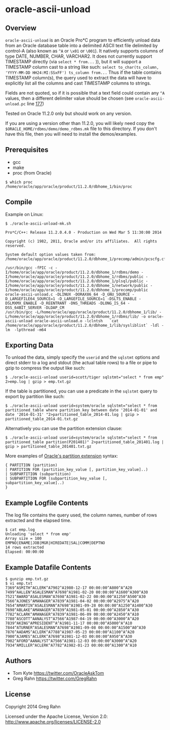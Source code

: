 # oracle-ascii-unload

## Overview

`oracle-ascii-unload` is an Oracle Pro*C program to efficiently unload data from an Oracle database table into a delimited ASCII text file delimited by control-A (also known as `^A` or `\x01` or `\001`).  It natively supports columns of type DATE, NUMBER, CHAR, VARCHAR2.  It does not currently support TIMESTAMP directly (via `select * from...` )), but it will support a TIMESTAMP column cast to a string like such: `select to_char(ts_column, 'YYYY-MM-DD HH24:MI:SSxFF') ts_column from...`  Thus if the table contains TIMESTAMP column(s), the query used to extract the data will have to explicitly list all the columns and cast TIMESTAMP columns to strings.

Fields are not quoted, so if it is possible that a text field could contain any `^A `values, then a different delimiter value should be chosen (see `oracle-ascii-unload.pc` line [177](https://github.com/grahn/oracle-ascii-unload/blob/master/oracle-ascii-unload.pc#L177))

Tested on Oracle 11.2.0 only but should work on any version.

If you are using a version other than 11.2.0, you will likely need copy the `$ORACLE_HOME/rdbms/demo/demo_rdbms.mk` file to this directory.  If you don't have this file, then you will need to install the demos/examples.

## Prerequisites

* gcc
* make
* proc (from Oracle)

```
$ which proc
/home/oracle/app/oracle/product/11.2.0/dbhome_1/bin/proc
```

## Compile

Example on Linux:

```
$ ./oracle-ascii-unload-mk.sh

Pro*C/C++: Release 11.2.0.4.0 - Production on Wed Mar 5 11:30:00 2014

Copyright (c) 1982, 2011, Oracle and/or its affiliates.  All rights reserved.

System default option values taken from: /home/oracle/app/oracle/product/11.2.0/dbhome_1/precomp/admin/pcscfg.cfg

/usr/bin/gcc -fPIC -c -I/home/oracle/app/oracle/product/11.2.0/dbhome_1/rdbms/demo -I/home/oracle/app/oracle/product/11.2.0/dbhome_1/rdbms/public -I/home/oracle/app/oracle/product/11.2.0/dbhome_1/plsql/public -I/home/oracle/app/oracle/product/11.2.0/dbhome_1/network/public -I/home/oracle/app/oracle/product/11.2.0/dbhome_1/precomp/public oracle-ascii-unload.c -DLINUX -DORAX86_64 -D_GNU_SOURCE -D_LARGEFILE64_SOURCE=1 -D_LARGEFILE_SOURCE=1 -DSLTS_ENABLE -DSLMXMX_ENABLE -D_REENTRANT -DNS_THREADS -DLONG_IS_64 -DSS_64BIT_SERVER -DLDAP_CM
/usr/bin/gcc -L/home/oracle/app/oracle/product/11.2.0/dbhome_1/lib/ -L/home/oracle/app/oracle/product/11.2.0/dbhome_1/rdbms/lib/ -o oracle-ascii-unload oracle-ascii-unload.o -lclntsh   `cat /home/oracle/app/oracle/product/11.2.0/dbhome_1/lib/sysliblist` -ldl -lm  -lpthread -m64
```

## Exporting Data

To unload the data, simply specify the `userid` and the `sqlstmt` options and direct stderr to a log and stdout (the actual table rows) to a file or pipe to gzip to compress the output like such:

```
$ ./oracle-ascii-unload userid=scott/tiger sqlstmt="select * from emp" 2>emp.log | gzip > emp.txt.gz
```

If the table is partitioned, you can use a predicate in the `sqlstmt` query to export by partition like such:

```
$ ./oracle-ascii-unload userid=system/oracle sqlstmt="select * from partitioned_table where partition_key between date '2014-01-01' and date '2014-01-31' "2>partitioned_table_2014-01.log | gzip > partitioned_table_2014-01.txt.gz
```

Alternatively you can use the partition extension clause:

```
$ ./oracle-ascii-unload userid=system/oracle sqlstmt="select * from partitioned_table partition(P201401)" 2>partitioned_table_201401.log | gzip > partitioned_table_201401.txt.gz
```
More examples of [Oracle's partition extension](http://docs.oracle.com/cd/E16655_01/server.121/e17209/sql_elements009.htm#SQLRF51143) syntax:

```
{ PARTITION (partition)
| PARTITION FOR (partition_key_value [, partition_key_value]..)
| SUBPARTITION (subpartition)
| SUBPARTITION FOR (subpartition_key_value [, subpartition_key_value]..)
}
```

## Example Logfile Contents

The log file contains the query used, the column names, number of rows extracted and the elapsed time.

```
$ cat emp.log
Unloading 'select * from emp'
Array size = 100
EMPNO|ENAME|JOB|MGR|HIREDATE|SAL|COMM|DEPTNO
14 rows extracted
Elapsed: 00:00:00
```

## Example Datafile Contents

```
$ gunzip emp.txt.gz
$ vi emp.txt
7369^ASMITH^ACLERK^A7902^A1980-12-17 00:00:00^A800^A^A20
7499^AALLEN^ASALESMAN^A7698^A1981-02-20 00:00:00^A1600^A300^A30
7521^AWARD^ASALESMAN^A7698^A1981-02-22 00:00:00^A1250^A500^A30
7566^AJONES^AMANAGER^A7839^A1981-04-02 00:00:00^A2975^A^A20
7654^AMARTIN^ASALESMAN^A7698^A1981-09-28 00:00:00^A1250^A1400^A30
7698^ABLAKE^AMANAGER^A7839^A1981-05-01 00:00:00^A2850^A^A30
7782^ACLARK^AMANAGER^A7839^A1981-06-09 00:00:00^A2450^A^A10
7788^ASCOTT^AANALYST^A7566^A1987-04-19 00:00:00^A3000^A^A20
7839^AKING^APRESIDENT^A^A1981-11-17 00:00:00^A5000^A^A10
7844^ATURNER^ASALESMAN^A7698^A1981-09-08 00:00:00^A1500^A0^A30
7876^AADAMS^ACLERK^A7788^A1987-05-23 00:00:00^A1100^A^A20
7900^AJAMES^ACLERK^A7698^A1981-12-03 00:00:00^A950^A^A30
7902^AFORD^AANALYST^A7566^A1981-12-03 00:00:00^A3000^A^A20
7934^AMILLER^ACLERK^A7782^A1982-01-23 00:00:00^A1300^A^A10
```

## Authors

* Tom Kyte <https://twitter.com/OracleAskTom>
* Greg Rahn <https://twitter.com/GregRahn>

## License

Copyright 2014 Greg Rahn

Licensed under the Apache License, Version 2.0: http://www.apache.org/licenses/LICENSE-2.0
